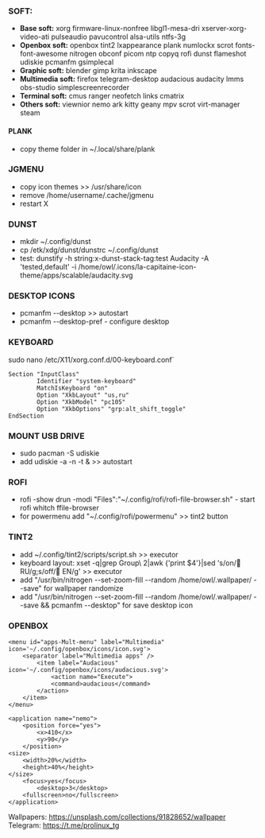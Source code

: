 ### SOFT:
* **Base soft:** xorg firmware-linux-nonfree libgl1-mesa-dri xserver-xorg-video-ati pulseaudio pavucontrol alsa-utils ntfs-3g
* **Openbox soft:** openbox tint2 lxappearance plank numlockx scrot fonts-font-awesome nitrogen obconf picom ntp copyq rofi dunst flameshot udiskie pcmanfm gsimplecal
* **Graphic soft:** blender gimp krita inkscape 
* **Multimedia soft:** firefox telegram-desktop audacious audacity lmms obs-studio simplescreenrecorder
* **Terminal soft:** cmus ranger neofetch links cmatrix
* **Others soft:** viewnior nemo ark kitty geany mpv scrot virt-manager steam


#### PLANK
* copy theme folder in ~/.local/share/plank


### JGMENU
* copy icon themes >> /usr/share/icon
* remove /home/username/.cache/jgmenu
* restart X


### DUNST
* mkdir ~/.config/dunst
* cp /etk/xdg/dunst/dunstrc ~/.config/dunst
* test: dunstify -h string:x-dunst-stack-tag:test Audacity -A 'tested,default' -i /home/owl/.icons/la-capitaine-icon-theme/apps/scalable/audacity.svg


### DESKTOP ICONS
* pcmanfm --desktop >> autostart
* pcmanfm --desktop-pref - configure desktop

### KEYBOARD
sudo nano /etc/X11/xorg.conf.d/00-keyboard.conf`

```
Section "InputClass"
        Identifier "system-keyboard"
        MatchIsKeyboard "on"
        Option "XkbLayout" "us,ru"
        Option "XkbModel" "pc105"
        Option "XkbOptions" "grp:alt_shift_toggle"
EndSection
```


### MOUNT USB DRIVE
* sudo pacman -S udiskie
* add udiskie -a  -n -t & >> autostart


### ROFI
* rofi -show drun -modi "Files":"~/.config/rofi/rofi-file-browser.sh" - start rofi whitch ffile-browser
* for powermenu add "~/.config/rofi/powermenu" >> tint2 button


### TINT2
* add ~/.config/tint2/scripts/script.sh >> executor
* keyboard layout: xset -q|grep Group\ 2|awk {'print $4'}|sed 's/on/ RU/g;s/off/ EN/g' >> executor
* add "/usr/bin/nitrogen --set-zoom-fill --random /home/owl/.wallpaper/ --save" for wallpaper randomize
* add "/usr/bin/nitrogen --set-zoom-fill --random /home/owl/.wallpaper/ --save && pcmanfm --desktop" for save desktop icon


### OPENBOX
```
<menu id="apps-Mult-menu" label="Multimedia" icon='~/.config/openbox/icons/icon.svg'>
    <separator label="Multimedia apps" />
        <item label="Audacious" icon='~/.config/openbox/icons/audacious.svg'>
            <action name="Execute">
            <command>audacious</command>
        </action>
    </item>
</menu>
```

```
<application name="nemo">
    <position force="yes">
        <x>410</x>
        <y>90</y>
    </position>
<size>
    <width>20%</width>
    <height>40%</height>
</size>
    <focus>yes</focus>
        <desktop>3</desktop>
    <fullscreen>no</fullscreen>
</application>
```

Wallpapers:
https://unsplash.com/collections/91828652/wallpaper
Telegram:
https://t.me/prolinux_tg
